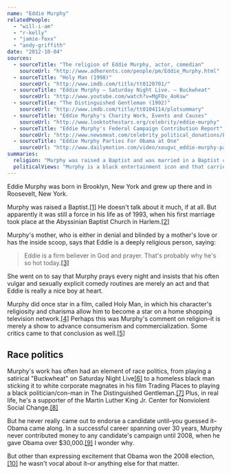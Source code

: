```yaml
---
name: "Eddie Murphy"
relatedPeople:
  - "will-i-am"
  - "r-kelly"
  - "jamie-foxx"
  - "andy-griffith"
date: "2012-10-04"
sources:
  - sourceTitle: "The religion of Eddie Murphy, actor, comedian"
    sourceUrl: "http://www.adherents.com/people/pm/Eddie_Murphy.html"
  - sourceTitle: "Holy Man (1998)"
    sourceUrl: "http://www.imdb.com/title/tt0120701/"
  - sourceTitle: "Eddie Murphy – Saturday Night Live. – Buckwheat"
    sourceUrl: "http://www.youtube.com/watch?v=MgFDv_4oKsw"
  - sourceTitle: "The Distinguished Gentleman (1992)"
    sourceUrl: "http://www.imdb.com/title/tt0104114/plotsummary"
  - sourceTitle: "Eddie Murphy's Charity Work, Events and Causes"
    sourceUrl: "http://www.looktothestars.org/celebrity/eddie-murphy"
  - sourceTitle: "Eddie Murphy's Federal Campaign Contribution Report"
    sourceUrl: "http://www.newsmeat.com/celebrity_political_donations/Eddie_Murphy.php"
  - sourceTitle: "Eddie Murphy Parties For Obama at One"
    sourceUrl: "http://www.dailymotion.com/video/xougvc_eddie-murphy-parties-for-obama-at-one_fun"
summaries:
  religion: "Murphy was raised a Baptist and was married in a Baptist church. We only have a testimonial from his mother to determine that he's a devout Christian."
  politicalViews: "Murphy is a black entertainment icon and that carries with it some political weight. He didn't really get involved until Obama, though."
---
```


Eddie Murphy was born in Brooklyn, New York and grew up there and in Roosevelt, New York.

Murphy was raised a Baptist.<a class="source-citation" href="#http%3A%2F%2Fwww.adherents.com%2Fpeople%2Fpm%2FEddie_Murphy.html" title="The religion of Eddie Murphy, actor, comedian">[1]</a> He doesn't talk about it much, if at all. But apparently it was still a force in his life as of 1993, when his first marriage took place at the Abyssinian Baptist Church in Harlem.<a class="source-citation" href="#http%3A%2F%2Fwww.adherents.com%2Fpeople%2Fpm%2FEddie_Murphy.html" title="The religion of Eddie Murphy, actor, comedian">[2]</a>

Murphy's mother, who is either in denial and blinded by a mother's love or has the inside scoop, says that Eddie is a deeply religious person, saying:

>Eddie is a firm believer in God and prayer. That's probably why he's so hot today.<a class="source-citation" href="#http%3A%2F%2Fwww.adherents.com%2Fpeople%2Fpm%2FEddie_Murphy.html" title="The religion of Eddie Murphy, actor, comedian">[3]</a>

She went on to say that Murphy prays every night and insists that his often vulgar and sexually explicit comedy routines are merely an act and that Eddie is really a nice boy at heart.

Murphy did once star in a film, called Holy Man, in which his character's religiosity and charisma allow him to become a star on a home shopping television network.<a class="source-citation" href="#http%3A%2F%2Fwww.imdb.com%2Ftitle%2Ftt0120701%2F" title="Holy Man (1998)">[4]</a> Perhaps this was Murphy's comment on religion–it is merely a show to advance consumerism and commercialization. Some critics came to that conclusion as well.<a class="source-citation" href="#http%3A%2F%2Fwww.adherents.com%2Fpeople%2Fpm%2FEddie_Murphy.html" title="The religion of Eddie Murphy, actor, comedian">[5]</a>

## Race politics

Murphy's work has often had an element of race politics, from playing a satirical "Buckwheat" on Saturday Night Live<a class="source-citation" href="#http%3A%2F%2Fwww.youtube.com%2Fwatch%3Fv%3DMgFDv_4oKsw" title="Eddie Murphy – Saturday Night Live. – Buckwheat">[6]</a> to a homeless black man sticking it to white corporate magnates in his film Trading Places to playing a black politician/con-man in The Distinguished Gentleman.<a class="source-citation" href="#http%3A%2F%2Fwww.imdb.com%2Ftitle%2Ftt0104114%2Fplotsummary" title="The Distinguished Gentleman (1992)">[7]</a> Plus, in real life, he's a supporter of the Martin Luther King Jr. Center for Nonviolent Social Change.<a class="source-citation" href="#http%3A%2F%2Fwww.looktothestars.org%2Fcelebrity%2Feddie-murphy" title="Eddie Murphy&apos;s Charity Work, Events and Causes">[8]</a>

But he never really came out to endorse a candidate until–you guessed it–Obama came along. In a successful career spanning over 30 years, Murphy never contributed money to any candidate's campaign until 2008, when he gave Obama over $30,000.<a class="source-citation" href="#http%3A%2F%2Fwww.newsmeat.com%2Fcelebrity_political_donations%2FEddie_Murphy.php" title="Eddie Murphy&apos;s Federal Campaign Contribution Report">[9]</a> I wonder why.

But other than expressing excitement that Obama won the 2008 election,<a class="source-citation" href="#http%3A%2F%2Fwww.dailymotion.com%2Fvideo%2Fxougvc_eddie-murphy-parties-for-obama-at-one_fun" title="Eddie Murphy Parties For Obama at One">[10]</a> he wasn't vocal about it–or anything else for that matter.